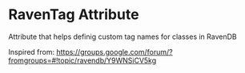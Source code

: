 # RavenTag Attribute

Attribute that helps definig custom tag names for classes in RavenDB

Inspired from: https://groups.google.com/forum/?fromgroups=#!topic/ravendb/Y9WNSiCV5kg